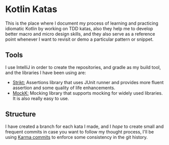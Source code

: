# Kotlin Katas

This is the place where I document my process of learning and practicing idiomatic Kotlin by working on TDD katas, also
they help me to develop better macro and micro design skills, and they also serve as a reference point whenever I want
to revisit or demo a particular pattern or snippet.

## Tools

I use IntelliJ in order to create the repositories, and gradle as my build tool, and the libraries I have been using
are:

- [Strikt:](https://strikt.io/) Assertions library that uses JUnit runner and provides more fluent assertion and some
  quality of life enhancements.
- [MockK:](https://mockk.io/) Mocking library that supports mocking for widely used libraries. It is also really easy to
  use.

## Structure

I have created a branch for each kata I made, and I _hope_ to create small and frequent commits in case you want to
follow my thought process, I'll be using [Karma commits](https://karma-runner.github.io/6.4/dev/git-commit-msg.html) to
enforce some consistency in the git history.